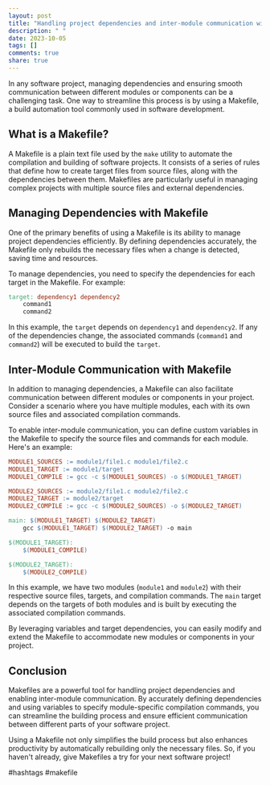 ```yaml
---
layout: post
title: "Handling project dependencies and inter-module communication with Makefile"
description: " "
date: 2023-10-05
tags: []
comments: true
share: true
---
```


In any software project, managing dependencies and ensuring smooth communication between different modules or components can be a challenging task. One way to streamline this process is by using a Makefile, a build automation tool commonly used in software development.

## What is a Makefile?

A Makefile is a plain text file used by the `make` utility to automate the compilation and building of software projects. It consists of a series of rules that define how to create target files from source files, along with the dependencies between them. Makefiles are particularly useful in managing complex projects with multiple source files and external dependencies.

## Managing Dependencies with Makefile

One of the primary benefits of using a Makefile is its ability to manage project dependencies efficiently. By defining dependencies accurately, the Makefile only rebuilds the necessary files when a change is detected, saving time and resources.

To manage dependencies, you need to specify the dependencies for each target in the Makefile. For example:

```makefile
target: dependency1 dependency2
    command1
    command2
```

In this example, the `target` depends on `dependency1` and `dependency2`. If any of the dependencies change, the associated commands (`command1` and `command2`) will be executed to build the `target`.

## Inter-Module Communication with Makefile

In addition to managing dependencies, a Makefile can also facilitate communication between different modules or components in your project. Consider a scenario where you have multiple modules, each with its own source files and associated compilation commands.

To enable inter-module communication, you can define custom variables in the Makefile to specify the source files and commands for each module. Here's an example:

```makefile
MODULE1_SOURCES := module1/file1.c module1/file2.c
MODULE1_TARGET := module1/target
MODULE1_COMPILE := gcc -c $(MODULE1_SOURCES) -o $(MODULE1_TARGET)

MODULE2_SOURCES := module2/file1.c module2/file2.c
MODULE2_TARGET := module2/target
MODULE2_COMPILE := gcc -c $(MODULE2_SOURCES) -o $(MODULE2_TARGET)

main: $(MODULE1_TARGET) $(MODULE2_TARGET)
    gcc $(MODULE1_TARGET) $(MODULE2_TARGET) -o main

$(MODULE1_TARGET):
    $(MODULE1_COMPILE)

$(MODULE2_TARGET):
    $(MODULE2_COMPILE)
```

In this example, we have two modules (`module1` and `module2`) with their respective source files, targets, and compilation commands. The `main` target depends on the targets of both modules and is built by executing the associated compilation commands.

By leveraging variables and target dependencies, you can easily modify and extend the Makefile to accommodate new modules or components in your project.

## Conclusion

Makefiles are a powerful tool for handling project dependencies and enabling inter-module communication. By accurately defining dependencies and using variables to specify module-specific compilation commands, you can streamline the building process and ensure efficient communication between different parts of your software project.

Using a Makefile not only simplifies the build process but also enhances productivity by automatically rebuilding only the necessary files. So, if you haven't already, give Makefiles a try for your next software project!

#hashtags #makefile